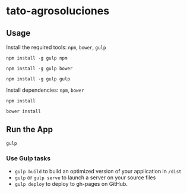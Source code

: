 tato-agrosoluciones
==============

## Usage

Install the required tools: `npm`, `bower`, `gulp`
```
npm install -g gulp npm
```
```
npm install -g gulp bower
```
```
npm install -g gulp gulp
```

Install dependencies: `npm`, `bower`
```
npm install 
```
```
bower install 
```

## Run the App
```
gulp 
```

### Use Gulp tasks

* `gulp build` to build an optimized version of your application in `/dist`
* `gulp` or `gulp serve` to launch a server on your source files
* `gulp deploy` to deploy to gh-pages on GitHub.
